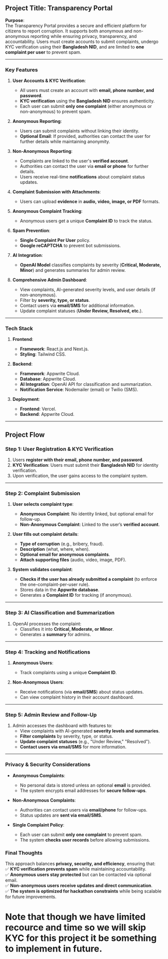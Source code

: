 

## **Project Title**: Transparency Portal  

**Purpose**:  
The Transparency Portal provides a secure and efficient platform for citizens to report corruption. It supports both anonymous and non-anonymous reporting while ensuring privacy, transparency, and accountability. Users must create accounts to submit complaints, undergo KYC verification using their **Bangladesh NID**, and are limited to **one complaint per user** to prevent spam.  

---

### **Key Features**  

1. **User Accounts & KYC Verification**:  
   - All users must create an account with **email, phone number, and password**.  
   - **KYC verification** using the **Bangladesh NID** ensures authenticity.  
   - Each user can submit **only one complaint** (either anonymous or non-anonymous) to prevent spam.  

2. **Anonymous Reporting**:  
   - Users can submit complaints without linking their identity.  
   - **Optional Email**: If provided, authorities can contact the user for further details while maintaining anonymity.  

3. **Non-Anonymous Reporting**:  
   - Complaints are linked to the user's **verified account**.  
   - Authorities can contact the user via **email or phone** for further details.  
   - Users receive real-time **notifications** about complaint status updates.  

4. **Complaint Submission with Attachments**:  
   - Users can upload **evidence** in **audio, video, image, or PDF** formats.  

5. **Anonymous Complaint Tracking**:  
   - Anonymous users get a unique **Complaint ID** to track the status.  

6. **Spam Prevention**:  
   - **Single Complaint Per User** policy.  
   - **Google reCAPTCHA** to prevent bot submissions.  

7. **AI Integration**:  
   - **OpenAI Model** classifies complaints by severity (**Critical, Moderate, Minor**) and generates summaries for admin review.  

8. **Comprehensive Admin Dashboard**:  
   - View complaints, AI-generated severity levels, and user details (if non-anonymous).  
   - Filter by **severity, type, or status**.  
   - Contact users via **email/SMS** for additional information.  
   - Update complaint statuses (**Under Review, Resolved, etc.**).  

---

### **Tech Stack**  

1. **Frontend**:  
   - **Framework**: React.js and Next.js.  
   - **Styling**: Tailwind CSS.  

2. **Backend**:  
   - **Framework**: Appwrite Cloud.  
   - **Database**: Appwrite Cloud.  
   - **AI Integration**: OpenAI API for classification and summarization.  
   - **Notification Service**: Nodemailer (email) or Twilio (SMS).  

3. **Deployment**:  
   - **Frontend**: Vercel.  
   - **Backend**: Appwrite Cloud.  

---

## **Project Flow**  

### **Step 1: User Registration & KYC Verification**  
1. Users **register with their email, phone number, and password**.  
2. **KYC Verification**: Users must submit their **Bangladesh NID** for identity verification.  
3. Upon verification, the user gains access to the complaint system.  

---

### **Step 2: Complaint Submission**  

1. **User selects complaint type**:  
   - **Anonymous Complaint**: No identity linked, but optional email for follow-up.  
   - **Non-Anonymous Complaint**: Linked to the user’s **verified account**.  

2. **User fills out complaint details**:  
   - **Type of corruption** (e.g., bribery, fraud).  
   - **Description** (what, where, when).  
   - **Optional email for anonymous complaints**.  
   - **Attach supporting files** (audio, video, image, PDF).  

3. **System validates complaint**:  
   - **Checks if the user has already submitted a complaint** (to enforce the one-complaint-per-user rule).  
   - Stores data in the **Appwrite database**.  
   - Generates a **Complaint ID** for tracking (if anonymous).  

---

### **Step 3: AI Classification and Summarization**  

1. OpenAI processes the complaint:  
   - Classifies it into **Critical, Moderate, or Minor**.  
   - Generates a **summary** for admins.  

---

### **Step 4: Tracking and Notifications**  

1. **Anonymous Users**:  
   - Track complaints using a unique **Complaint ID**.  

2. **Non-Anonymous Users**:  
   - Receive notifications (via **email/SMS**) about status updates.  
   - Can view complaint history in their account dashboard.  

---

### **Step 5: Admin Review and Follow-Up**  

1. Admin accesses the dashboard with features to:  
   - View complaints with AI-generated **severity levels and summaries**.  
   - **Filter complaints** by severity, type, or status.  
   - **Update complaint statuses** (e.g., "Under Review," "Resolved").  
   - **Contact users via email/SMS** for more information.  

---

### **Privacy & Security Considerations**  

- **Anonymous Complaints**:  
  - No personal data is stored unless an optional **email** is provided.  
  - The system encrypts email addresses for **secure follow-ups**.  

- **Non-Anonymous Complaints**:  
  - Authorities can contact users via **email/phone** for follow-ups.  
  - Status updates are **sent via email/SMS**.  

- **Single Complaint Policy**:  
  - Each user can submit **only one complaint** to prevent spam.  
  - The system **checks user records** before allowing submissions.  



### **Final Thoughts**  

This approach balances **privacy, security, and efficiency**, ensuring that:  
✅ **KYC verification prevents spam** while maintaining accountability.  
✅ **Anonymous users stay protected** but can be contacted via optional email.  
✅ **Non-anonymous users receive updates and direct communication**.  
✅ **The system is optimized for hackathon constraints** while being scalable for future improvements.  
# Note that though we have limited recource and time so we will skip KYC for this project it be something to implement in future.

